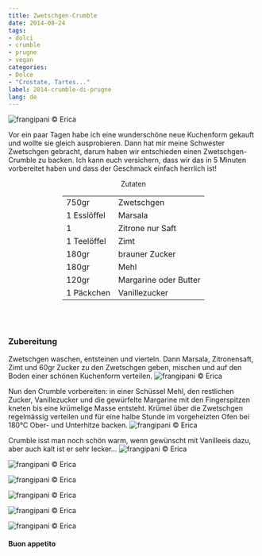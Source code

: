 ```yaml
---
title: Zwetschgen-Crumble
date: 2014-08-24
tags:
- dolci
- crumble
- prugne
- vegan
categories:
- Dolce
- "Crostate, Tartes..."
label: 2014-crumble-di-prugne
lang: de
---
```

![](../2014-08-24-crumble-di-prugne/header.jpeg "frangipani © Erica")

Vor ein paar Tagen habe ich eine wunderschöne neue Kuchenform gekauft und wollte sie gleich ausprobieren. Dann hat mir meine Schwester Zwetschgen gebracht, darum haben wir entschieden einen Zwetschgen-Crumble zu backen. Ich kann euch versichern, dass wir das in 5 Minuten vorbereitet haben und dass der Geschmack einfach herrlich ist!


<div id="wrapper" style="text-align: center">
  <div id="yourdiv" style="display: inline-block;">
    <div class="ingredients">
      <div class="ingredients-title">Zutaten</div>
      <table>
        <tbody>
          <tr>
            <td>750gr</td>
            <td>Zwetschgen</td>
          </tr>
          <tr>
            <td>1 Esslöffel</td>
            <td>Marsala</td>
          </tr>
          <tr>
            <td>1</td>
            <td>Zitrone nur Saft</td>
          </tr>
          <tr>
            <td>1 Teelöffel</td>
            <td>Zimt</td>
          </tr>
          <tr>
            <td>180gr</td>
            <td>brauner Zucker</td>
          </tr>
          <tr>
            <td>180gr</td>
            <td>Mehl</td>
          </tr>
          <tr>
            <td>120gr</td>
            <td>Margarine oder Butter</td>
          </tr>
          <tr>
            <td>1 Päckchen</td>
            <td>Vanillezucker</td>
          </tr>
        </tbody>
      </table>
      <br></br>
    </div>
  </div>
</div>


<h3>
  <font color="grey">
    <i class="fa fa-cogs"></i>
  </font> Zubereitung
</h3>

Zwetschgen waschen, entsteinen und vierteln. Dann Marsala, Zitronensaft, Zimt und 60gr Zucker zu den Zwetschgen geben, mischen und auf den Boden einer schönen Kuchenform verteilen.
![](../2014-08-24-crumble-di-prugne/prugne.jpeg "frangipani © Erica")

Nun den Crumble vorbereiten: in einer Schüssel Mehl, den restlichen Zucker, Vanillezucker und die gewürfelte Margarine mit den Fingerspitzen kneten bis eine krümelige Masse entsteht. Krümel über die Zwetschgen regelmässig verteilen und für eine halbe Stunde im vorgeheizten Ofen bei 180°C Ober- und Unterhitze backen.
![](../2014-08-24-crumble-di-prugne/teglia.jpeg "frangipani © Erica")

Crumble isst man noch schön warm, wenn gewünscht mit Vanilleeis dazu, aber auch kalt ist er sehr lecker...
![](../2014-08-24-crumble-di-prugne/risultato1.jpeg "frangipani © Erica")

![](../2014-08-24-crumble-di-prugne/risultato2.jpeg "frangipani © Erica")

![](../2014-08-24-crumble-di-prugne/risultato3.jpeg "frangipani © Erica")

![](../2014-08-24-crumble-di-prugne/risultato4.jpeg "frangipani © Erica")

![](../2014-08-24-crumble-di-prugne/risultato5.jpeg "frangipani © Erica")

![](../2014-08-24-crumble-di-prugne/risultato6.jpeg "frangipani © Erica")

<h4>Buon appetito
  <font color="red">
    <i class="fa fa-smile-o"></i>
  </font>
</h4>